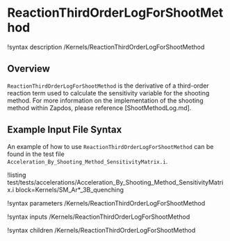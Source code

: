 # ReactionThirdOrderLogForShootMethod

!syntax description /Kernels/ReactionThirdOrderLogForShootMethod

## Overview

`ReactionThirdOrderLogForShootMethod` is the derivative of a third-order reaction term used to calculate the sensitivity variable for the shooting method. For more information on the implementation of the shooting method within Zapdos, please reference [ShootMethodLog.md].

## Example Input File Syntax

An example of how to use `ReactionThirdOrderLogForShootMethod` can be found in the
test file `Acceleration_By_Shooting_Method_SensitivityMatrix.i`.

!listing test/tests/accelerations/Acceleration_By_Shooting_Method_SensitivityMatrix.i block=Kernels/SM_Ar*_3B_quenching

!syntax parameters /Kernels/ReactionThirdOrderLogForShootMethod

!syntax inputs /Kernels/ReactionThirdOrderLogForShootMethod

!syntax children /Kernels/ReactionThirdOrderLogForShootMethod
